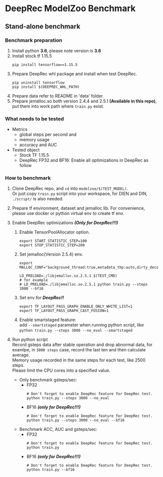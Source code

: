 # DeepRec ModelZoo Benchmark
## Stand-alone benchmark
### Benchmark preparation
1. Install python **3.6**, please note version is **3.6**
2. Install stock tf 1.15.5  
    ```
    pip install tensorflow==1.15.5
    ```
3. Prepare DeepRec whl package and install when test DeepRec.
   ```
   pip uninstall tensorflow
   pip install $(DEEPREC_WHL_PATH)   
   ```
4. Prepare data refer to README in 'data' folder.
5. Prepare jemalloc.so both version 2.4.4 and 2.5.1 **(Available in this repo)**, put them into work path where `train.py` exist.

### What needs to be tested
- Metrics
  - global steps per second and 
  - memory usage
  - accuracy and AUC
- Tested object
  - Stock TF 1.15.5
  - DeepRec FP32 and BF16: Enable all optimizations in DeepRec as follow

### How to benchmark
1. Clone DeepRec repo, and `cd` into `modelzoo/$(TEST_MODEL)`.  
   Or just copy `train.py` script into your workspace, for DIEN and DIN, `./script/` is also needed.
2. Prepare tf environment, dataset and jemalloc lib. For convenience, please use docker or python virtual env to create tf env.
3. Enable DeepRec optimizations ***(Only for DeepRec!!!)***
   1. Enable TensorPoolAllocator option.
       ```
       export START_STATISTIC_STEP=100
       export STOP_STATISTIC_STEP=200
       ```
   2. Set jemalloc(Version 2.5.4) env.
       ```
       export MALLOC_CONF="background_thread:true,metadata_thp:auto,dirty_decay_ms:60000,muzzy_decay_ms:60000"

       LD_PRELOAD=./libjemalloc.so.2.5.1 $(TEST_CMD)
       # for example
       # LD_PRELOAD=./libjemalloc.so.2.5.1 python train.py --steps 3000 --bf16
       ```
   3. Set env for ***DeepRec!!***
      ```
      export TF_LAYOUT_PASS_GRAPH_ENABLE_ONLY_WHITE_LIST=1
      export TF_LAYOUT_PASS_GRAPH_CAST_FUSION=1
      ```
   4. Enable smartstaged feature:  
      add `--smartstaged` parameter when running python script, like  
      `python train.py --steps 3000 --no_eval --smartstaged`

4. Run python script  
    Record gsteps data after stable operation and drop abnormal data, for examlpe, in `3000 steps` case, record the last ten and then calculate average.  
    Memory usage recorded in the same steps for each test, like 2500 steps.  
    Please limit the CPU cores into a specified value.
   - Only benchmark gsteps/sec:
     - FP32
        ```
        # Don't forget to enable DeepRec feature for DeepRec test.
        python train.py --steps 3000 --no_eval
        ```
     - BF16 ***(only for DeepRec!!!)***
        ```
        # Don't forget to enable DeepRec feature for DeepRec test.
        python train.py --steps 3000 --no_eval --bf16
        ```
   - Benchmark ACC, AUC and gsteps/sec:
     - FP32
        ```
        # Don't forget to enable DeepRec feature for DeepRec test.
        python train.py
        ```
     - BF16 ***(only for DeepRec!!!)***
        ```
        # Don't forget to enable DeepRec feature for DeepRec test.
        python train.py --bf16
        ```
